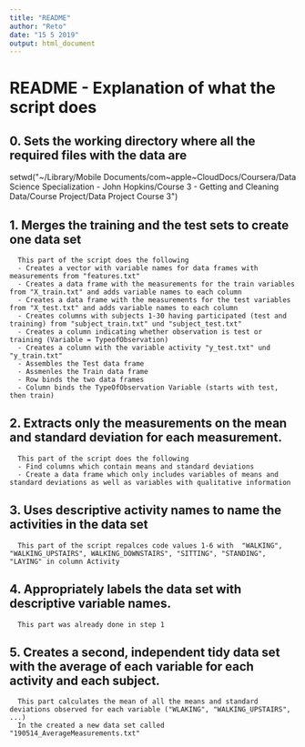 ```yaml
---
title: "README"
author: "Reto"
date: "15 5 2019"
output: html_document
---
```


# README - Explanation of what the script does

## 0. Sets the working directory where all the required files with the data are
setwd("~/Library/Mobile Documents/com~apple~CloudDocs/Coursera/Data Science Specialization - John Hopkins/Course 3 - Getting and Cleaning Data/Course Project/Data Project Course 3")

## 1.	Merges the training and the test sets to create one data set  
      This part of the script does the following  
      - Creates a vector with variable names for data frames with measurements from "features.txt"
      - Creates a data frame with the measurements for the train variables from "X_train.txt" and adds variable names to each column
      - Creates a data frame with the measurements for the test variables from "X_test.txt" and adds variable names to each column
      - Creates columns with subjects 1-30 having participated (test and training) from "subject_train.txt" und "subject_test.txt"
      - Creates a column indicating whether observation is test or training (Variable = TypeofObservation) 
      - Creates a column with the variable activity "y_test.txt" und "y_train.txt"
      - Assembles the Test data frame
      - Assmenles the Train data frame
      - Row binds the two data frames
      - Column binds the TypeOfObservation Variable (starts with test, then train)

## 2.	Extracts only the measurements on the mean and standard deviation for each measurement. 
      This part of the script does the following 
      - Find columns which contain means and standard deviations
      - Create a data frame which only includes variables of means and standard deviations as well as variables with qualitative information

## 3.	Uses descriptive activity names to name the activities in the data set
      This part of the script repalces code values 1-6 with  "WALKING", "WALKING_UPSTAIRS", WALKING_DOWNSTAIRS", "SITTING", "STANDING", "LAYING" in column Activity

## 4.	Appropriately labels the data set with descriptive variable names. 
      This part was already done in step 1

## 5.	Creates a second, independent tidy data set with the average of each variable for each activity and each subject.
      This part calculates the mean of all the means and standard deviations observed for each variable ("WLAKING", "WALKING_UPSTAIRS", ...)
      In the created a new data set called "190514_AverageMeasurements.txt"
